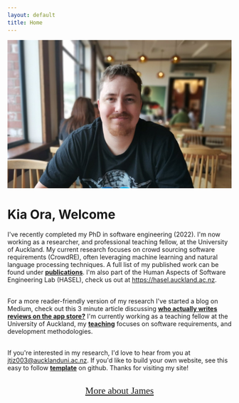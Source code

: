 ```yaml
---
layout: default
title: Home
---
```


<div class="container-fluid">
  <div class="row">
    <div class="col-sm-5 mb-4">
      <img class="img-fluid" right="100" src="imgs\web_pic.jpg" alt="James Tizard" width="600" 
     ><br>
    </div>
    <div class="col-sm-6">    
    <h1 class="text-primary">Kia Ora, Welcome</h1>

I've recently completed my PhD in software engineering (2022). I'm now working as a researcher, and professional teaching fellow, at the University of Auckland. My current research focuses on crowd sourcing software requirements (CrowdRE), often leveraging machine learning and natural language processing techniques. A full list of my published work can be found under <a href="/publications" style="font-weight:bold">publications</a>. I'm also part of the Human Aspects of Software Engineering Lab (HASEL), check us out at <a href="https://hasel.auckland.ac.nz/" target="_blank" >https://hasel.auckland.ac.nz</a>.<br><br>

For a more reader-friendly version of my research I've started a blog on Medium, check out this 3 minute article discussing <a href="https://medium.com/@james-tizard/who-actually-writes-reviews-on-the-app-store-and-software-forums-d5a492be3fc0" target="_blank" style="font-weight:bold">who actually writes reviews on the app store?</a> I'm currently working as a teaching fellow at the University of Auckland, my <a href="/teaching" style="font-weight:bold">teaching</a> focuses on software requirements, and development methodologies.    <br><br>

If you're interested in my research, I'd love to hear from you at <a href="mailto:jtiz003@aucklanduni.ac.nz" target="_blank" >jtiz003@aucklanduni.ac.nz</a>. If you'd like to build your own website, see this easy to follow <a href="https://github.com/kblincoe/kblincoe.github.io" target="_blank" style="font-weight:bold">template</a> on github. Thanks for visiting my site! <br><br>

<div class="mb-4" style="text-align: center;"><a href="/about.html"  style="font-family: 'Lucida Handwriting', cursive; font-size: 150%;">More about James</a></div>


</div>
</div>


